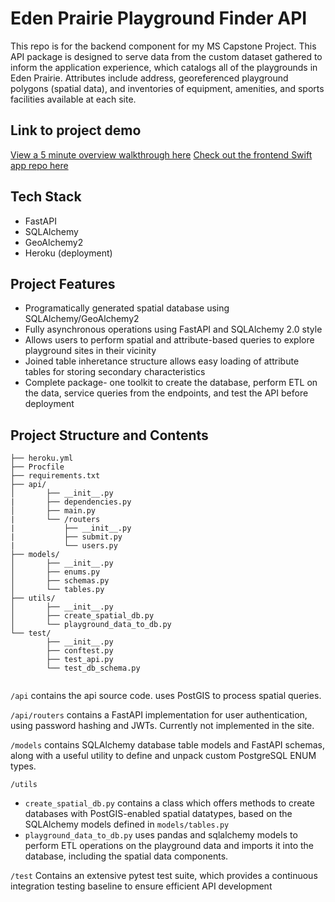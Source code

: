 <h1>Eden Prairie Playground Finder API</h1>
This repo is for the backend component for my MS Capstone Project.  This API package is designed to serve data from the custom dataset gathered to inform the application experience, which catalogs all of the playgrounds in Eden Prairie.  Attributes include address, georeferenced playground polygons (spatial data), and inventories of equipment, amenities, and sports facilities available at each site.

<h2>Link to project demo</h2>

[View a 5 minute overview walkthrough here](https://youtu.be/jYbpUzD-KjI)
[Check out the frontend Swift app repo here](https://github.com/bstrock/tri_nearby_swift_mapkit)

<h2>Tech Stack</h2>

* FastAPI
* SQLAlchemy
* GeoAlchemy2
* Heroku (deployment)

<h2>Project Features</h2>

* Programatically generated spatial database using SQLAlchemy/GeoAlchemy2
* Fully asynchronous operations using FastAPI and SQLAlchemy 2.0 style
* Allows users to perform spatial and attribute-based queries to explore playground sites in their vicinity
* Joined table inheretance structure allows easy loading of attribute tables for storing secondary characteristics
* Complete package- one toolkit to create the database, perform ETL on the data, service queries from the endpoints, and test the API before deployment

<h2>Project Structure and Contents</h2>

```playground_api/
├── heroku.yml
├── Procfile
├── requirements.txt
├── api/
│       ├── __init__.py
|       ├── dependencies.py
│       ├── main.py
|       └── /routers
|           ├── __init__.py
|           ├── submit.py
|           └── users.py
├── models/
│       ├── __init__.py
│       ├── enums.py
│       ├── schemas.py
│       └── tables.py
├── utils/
│       ├── __init__.py
│       ├── create_spatial_db.py
│       └── playground_data_to_db.py
└── test/
        ├── __init__.py
        ├── conftest.py
        ├── test_api.py
        └── test_db_schema.py
        
```

`/api` contains the api source code.  uses PostGIS to process spatial queries.

`/api/routers` contains a FastAPI implementation for user authentication, using password hashing and JWTs.  Currently not implemented in the site.

`/models` contains SQLAlchemy database table models and FastAPI schemas, along with a useful utility to define and unpack custom PostgreSQL ENUM types.

`/utils`

  - `create_spatial_db.py` contains a class which offers methods to create databases with PostGIS-enabled spatial datatypes, based on the SQLAlchemy models defined in `models/tables.py`
  - `playground_data_to_db.py` uses pandas and sqlalchemy models to perform ETL operations on the playground data and imports it into the database, including the spatial data components.

`/test` Contains an extensive pytest test suite, which provides a continuous integration testing baseline to ensure efficient API development
